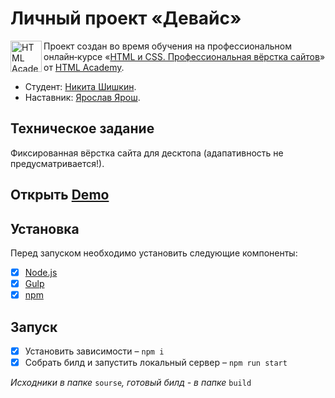 # Личный проект «Девайс»

<a href="https://htmlacademy.ru/intensive/htmlcss"><img align="left" width="50" height="50" alt="HTML Academy" src="https://up.htmlacademy.ru/static/img/intensive/htmlcss/logo-for-github-2.png"></a>

Проект создан во время обучения на профессиональном онлайн‑курсе «[HTML и CSS. Профессиональная вёрстка сайтов](https://htmlacademy.ru/intensive/htmlcss)» от [HTML Academy](https://htmlacademy.ru).

* Студент: [Никита Шишкин](https://up.htmlacademy.ru/htmlcss/29/user/1518675).
* Наставник: [Ярослав Ярош](https://htmlacademy.ru/profile/id1416501).

## Техническое задание
Фиксированная вёрстка сайта для десктопа (адапативность не предусматривается!).

## Открыть [Demo](https://gladosq.github.io/htmlacademy-device/)

## Установка
Перед запуском необходимо установить следующие компоненты:
- [x] [Node.js](https://nodejs.org/)
- [x] [Gulp](https://gulpjs.com/)
- [x] [npm](https://www.npmjs.com/)

## Запуск
- [x] Установить зависимости – `npm i`
- [x] Собрать билд и запустить локальный сервер – `npm run start`

*Исходники в папке* `sourse`*, готовый билд - в папке* `build`



